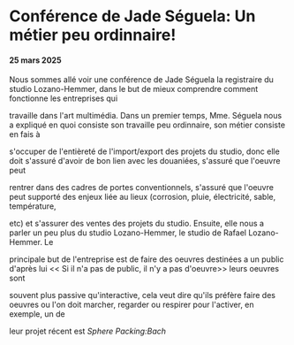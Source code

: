 # Conférence de Jade Séguela: Un métier peu ordinnaire!

#### 25 mars 2025

Nous sommes allé voir une conférence de Jade Séguela la registraire du studio Lozano-Hemmer, dans le but de mieux comprendre comment fonctionne les entreprises qui

travaille dans l'art multimédia. Dans un premier temps, Mme. Séguela nous a expliqué en quoi consiste son travaille peu ordinnaire, son métier consiste en fais à 

s'occuper de l'entièreté de l'import/export des projets du studio, donc elle doit s'assuré d'avoir de bon lien avec les douaniées, s'assuré que l'oeuvre peut 

rentrer dans des cadres de portes conventionnels, s'assuré que l'oeuvre peut supporté des enjeux liée au lieux (corrosion, pluie, électricité, sable, température, 

etc) et s'assurer des ventes des projets du studio. Ensuite, elle nous a parler un peu plus du studio Lozano-Hemmer, le studio de Rafael Lozano-Hemmer. Le 

principale but de l'entreprise est de faire des oeuvres destinées a un public d'après lui << Si il n'a pas de public, il n'y a pas d'oeuvre>> leurs oeuvres sont 

souvent plus passive qu'interactive, cela veut dire qu'ils préfère faire des oeuvres ou l'on doit marcher, regarder ou respirer pour l'activer, en exemple, un de 

leur projet récent est *Sphere Packing:Bach*
